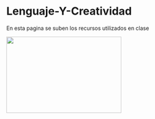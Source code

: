 # Lenguaje-Y-Creatividad
En esta pagina se suben los recursos utilizados en clase

<img src="https://github.com/user-attachments/assets/8a72a7b9-0494-4ae1-b42f-e5573330dcf1" width="300" height="200">

